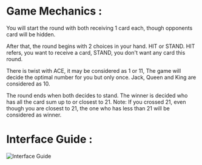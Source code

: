 # Game Mechanics :

You will start the round with both receiving 1 card each, though opponents card will be hidden.

After that, the round begins with 2 choices in your hand. HIT or STAND. HIT refers, you want to receive a card, STAND, you don't want any card this round.

There is twist with ACE, it may be considered as 1 or 11, The game will decide the optimal number for you but only once. Jack, Queen and King are considered as 10.

The round ends when both decides to stand. The winner is decided who has all the card sum up to or closest to 21. Note: If you crossed 21, even though you are closest to 21, the one who has less than 21 will be considered as winner.

# Interface Guide :

![Interface Guide](/../../../../ragingrahul/ThirdWeb/blob/main/UI/LearnBg6.png)
